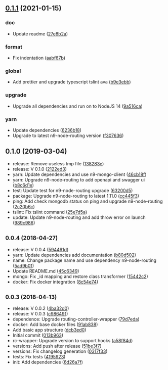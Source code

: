 ## [0.1.1](https://github.com/neo9/n9-node-microservice-skeleton/compare/0.1.0...0.1.1) (2021-01-15)


### doc

* Update readme ([27e8b2a](https://github.com/neo9/n9-node-microservice-skeleton/commit/27e8b2a37025e11f6f6656809886f5e0ab459d53))

### format

* Fix indentation ([aabf67b](https://github.com/neo9/n9-node-microservice-skeleton/commit/aabf67b87231c85ede2c391b03de183aa67fd5e4))

### global

* Add prettier and upgrade typescript tslint ava ([b9e3ebb](https://github.com/neo9/n9-node-microservice-skeleton/commit/b9e3ebbdb1ece797d73636e1a8df5f5d17e7bc0b))

### upgrade

* Upgrade all dependencies and run on to NodeJS 14 ([9a516ca](https://github.com/neo9/n9-node-microservice-skeleton/commit/9a516cab0ec778cd553daad4cd37d83191dcb809))

### yarn

* Update dependencies ([6236b18](https://github.com/neo9/n9-node-microservice-skeleton/commit/6236b18da4c8b86869724f56c663b594348c8813))
* Upgrade to latest n9-node-routing version ([f307636](https://github.com/neo9/n9-node-microservice-skeleton/commit/f307636f1461581d5f4a78e635169b1272acbe97))

## 0.1.0 (2019-03-04)

* release: Remove useless tmp file ([138283e](https://github.com/neo9/n9-node-microservice-skeleton/commit/138283e))
* release: V 0.1.0 ([2122ed3](https://github.com/neo9/n9-node-microservice-skeleton/commit/2122ed3))
* yarn: Update dependencies and use n9-mongo-client ([46cb18f](https://github.com/neo9/n9-node-microservice-skeleton/commit/46cb18f))
* yarn: Upgrade n9-node-routing to add openapi and swagger ui ([b8c6d1e](https://github.com/neo9/n9-node-microservice-skeleton/commit/b8c6d1e))
* test: Update test for n9-node-routing upgrade ([63200d5](https://github.com/neo9/n9-node-microservice-skeleton/commit/63200d5))
* package: Upgrade n9-node-routing to latest 1.11.0 ([cc445f3](https://github.com/neo9/n9-node-microservice-skeleton/commit/cc445f3))
* ping: Add check mongodb status on ping and upgrade n9-node-routing ([2c20b6c](https://github.com/neo9/n9-node-microservice-skeleton/commit/2c20b6c))
* tslint: Fix tslint command ([25e7d5a](https://github.com/neo9/n9-node-microservice-skeleton/commit/25e7d5a))
* update: Update n9-node-routing and add throw error on launch ([989c986](https://github.com/neo9/n9-node-microservice-skeleton/commit/989c986))



## <small>0.0.4 (2018-04-27)</small>

* release: V 0.0.4 ([594461d](https://github.com/neo9/n9-node-microservice-skeleton/commit/594461d))
* yarn: Update dependencies add documentation ([b80d502](https://github.com/neo9/n9-node-microservice-skeleton/commit/b80d502))
* name: Change package name and use dependency n9-node-routing ([5ad9b01](https://github.com/neo9/n9-node-microservice-skeleton/commit/5ad9b01))
* Update README.md ([45c6349](https://github.com/neo9/n9-node-microservice-skeleton/commit/45c6349))
* mongo: Fix _id mapping and restore class transformer ([15442c2](https://github.com/neo9/n9-node-microservice-skeleton/commit/15442c2))
* docker: Fix docker integration ([8c54e74](https://github.com/neo9/n9-node-microservice-skeleton/commit/8c54e74))



## <small>0.0.3 (2018-04-13)</small>

* release: V 0.0.2 ([4ba32d0](https://github.com/neo9/n9-node-microservice-skeleton/commit/4ba32d0))
* release: V 0.0.3 ([c986491](https://github.com/neo9/n9-node-microservice-skeleton/commit/c986491))
* dependence: Upgrade routing-controller-wrapper ([79d7eda](https://github.com/neo9/n9-node-microservice-skeleton/commit/79d7eda))
* docker: Add base docker files ([91ab838](https://github.com/neo9/n9-node-microservice-skeleton/commit/91ab838))
* Add basic app structure ([dcb3ed0](https://github.com/neo9/n9-node-microservice-skeleton/commit/dcb3ed0))
* Initial commit ([013b963](https://github.com/neo9/n9-node-microservice-skeleton/commit/013b963))
* rc-wrapper: Upgrade version to support hooks ([a58f84d](https://github.com/neo9/n9-node-microservice-skeleton/commit/a58f84d))
* versions: Add push after release ([51be3f7](https://github.com/neo9/n9-node-microservice-skeleton/commit/51be3f7))
* versions: Fix changelog generation ([0317f33](https://github.com/neo9/n9-node-microservice-skeleton/commit/0317f33))
* tests: Fix tests ([4195923](https://github.com/neo9/n9-node-microservice-skeleton/commit/4195923))
* init: Add dependencies ([6d26a7f](https://github.com/neo9/n9-node-microservice-skeleton/commit/6d26a7f))



